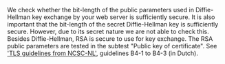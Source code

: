 We check whether the bit-length of the public parameters used in Diffie-Hellman key exchange by your web server is sufficiently secure. It is also important that the bit-length of the secret Diffie-Hellman key is sufficiently secure. However, due to its secret nature we are not able to check this. Besides Diffie-Hellman, RSA is secure to use for key exchange. The RSA public parameters are tested in the subtest "Public key of certificate".  See ['TLS guidelines from NCSC-NL'](https://www.ncsc.nl/actueel/whitepapers/ict-beveiligingsrichtlijnen-voor-transport-layer-security-tls.html), guidelines B4-1 to B4-3 (in Dutch).
